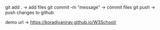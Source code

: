 git add .                   -> add files
git commit -m "message"     -> commit files
git push                    -> push changes to github

demo url                    -> https://koradiyanirav.github.io/W3School/
